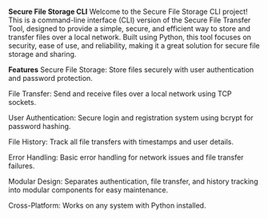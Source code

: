 **Secure File Storage CLI**
Welcome to the Secure File Storage CLI project! This is a command-line interface (CLI) version of the Secure File Transfer Tool, designed to provide a simple, secure, and efficient way to store and transfer files over a local network. Built using Python, this tool focuses on security, ease of use, and reliability, making it a great solution for secure file storage and sharing.

**Features**
Secure File Storage: Store files securely with user authentication and password protection.

File Transfer: Send and receive files over a local network using TCP sockets.

User Authentication: Secure login and registration system using bcrypt for password hashing.

File History: Track all file transfers with timestamps and user details.

Error Handling: Basic error handling for network issues and file transfer failures.

Modular Design: Separates authentication, file transfer, and history tracking into modular components for easy maintenance.

Cross-Platform: Works on any system with Python installed.
